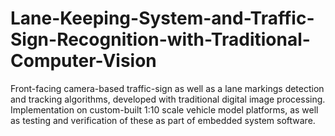 # Lane-Keeping-System-and-Traffic-Sign-Recognition-with-Traditional-Computer-Vision

Front-facing camera-based traffic-sign as well as a lane markings detection and tracking algorithms, developed with traditional digital image processing. Implementation on custom-built 1:10 scale vehicle model platforms, as well as testing and verification of these as part of embedded system software.
